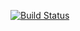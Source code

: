 [![Build Status](https://travis-ci.org/Polytonic/Chlorine.png)](https://travis-ci.org/Polytonic/Chlorine)